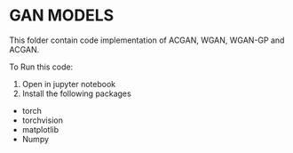 # GAN MODELS

This folder contain code implementation of ACGAN, WGAN, WGAN-GP and ACGAN. 

To Run this code:
1. Open in jupyter notebook
2. Install the following packages
- torch 
- torchvision
- matplotlib
- Numpy


